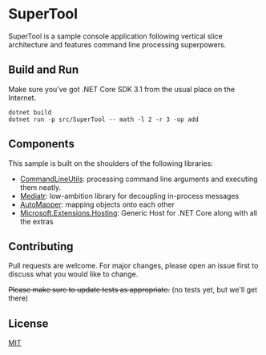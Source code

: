 # SuperTool

SuperTool is a sample console application following vertical slice architecture and features command line processing superpowers.

## Build and Run

Make sure you've got .NET Core SDK 3.1 from the usual place on the Internet.

```shell
dotnet build
dotnet run -p src/SuperTool -- math -l 2 -r 3 -op add
```

## Components

This sample is built on the shoulders of the following libraries:
* [CommandLineUtils](https://natemcmaster.github.io/CommandLineUtils/index.html): processing command line arguments and executing them neatly.
* [Mediatr](https://github.com/jbogard/MediatR/wiki): low-ambition library for decoupling in-process messages
* [AutoMapper](https://automapper.org/): mapping objects onto each other
* [Microsoft.Extensions.Hosting](https://docs.microsoft.com/en-us/aspnet/core/fundamentals/host/generic-host?view=aspnetcore-3.1): Generic Host for .NET Core along with all the extras

## Contributing
Pull requests are welcome. For major changes, please open an issue first to discuss what you would like to change.

~~Please make sure to update tests as appropriate.~~ (no tests yet, but we'll get there)

## License
[MIT](https://choosealicense.com/licenses/mit/)